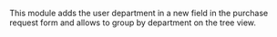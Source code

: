 This module adds the user department in a new field in the purchase
request form and allows to group by department on the tree view.

